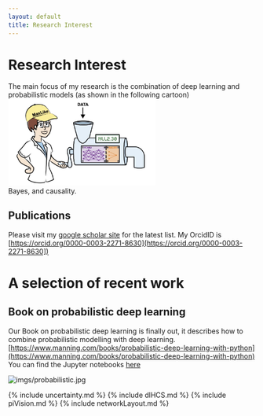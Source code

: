 ```yaml
---
layout: default
title: Research Interest
---
```

# Research Interest
The main focus of my research is the combination of deep learning and probabilistic models (as shown in the following cartoon) 
<img src="imgs/ch05_00_opener.jpg" alt="image" width="300"></br>Bayes, and causality.


## Publications
Please visit my [google scholar site](https://scholar.google.ch/citations?user=T8hH3TMnFPwC&hl=de) for the latest list. My OrcidID is [https://orcid.org/0000-0003-2271-8630](https://orcid.org/0000-0003-2271-8630])


# A selection of recent work

## Book on probabilistic deep learning
Our Book on probabilistic deep learning is finally out, it describes how to combine probabilistic modelling with deep learning.
[https://www.manning.com/books/probabilistic-deep-learning-with-python](https://www.manning.com/books/probabilistic-deep-learning-with-python)
 You can find the Jupyter notebooks [here](https://tensorchiefs.github.io/dl_book/)

![imgs/probabilistic.jpg](imgs/probabilistic.jpg)




{% include uncertainty.md %}
{% include dlHCS.md %}
{% include piVision.md %}
{% include networkLayout.md %}
